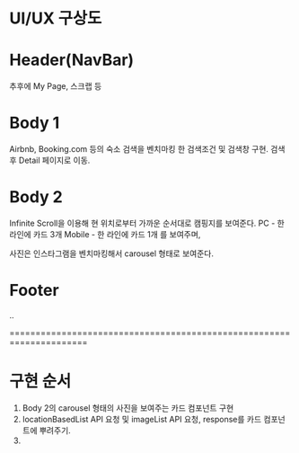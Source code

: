 
# UI/UX 구상도

# Header(NavBar)
 추후에 My Page, 스크랩 등

# Body 1
 Airbnb, Booking.com 등의 숙소 검색을 벤치마킹 한 검색조건 및 검색창 구현.
 검색 후 Detail 페이지로 이동.

# Body 2
 Infinite Scroll을 이용해 현 위치로부터 가까운 순서대로 캠핑지를 보여준다.
 PC - 한 라인에 카드 3개
 Mobile - 한 라인에 카드 1개 를 보여주며,
 
 사진은 인스타그램을 벤치마킹해서 carousel 형태로 보여준다.

# Footer
 ..

=====================================================================

# 구현 순서

1. Body 2의 carousel 형태의 사진을 보여주는 카드 컴포넌트 구현
2. locationBasedList API 요청 및 imageList API 요청, response를 카드 컴포넌트에 뿌려주기.
3. 